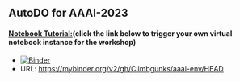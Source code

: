 ## AutoDO for AAAI-2023

#### [Notebook Tutorial:](https://mybinder.org/v2/gh/Climbgunks/aaai-env/HEAD)(click the link below to trigger your own virtual notebook instance for the workshop)
  - [![Binder](https://mybinder.org/badge_logo.svg)](https://mybinder.org/v2/gh/Climbgunks/aaai-env/HEAD)
  - URL: https://mybinder.org/v2/gh/Climbgunks/aaai-env/HEAD 

